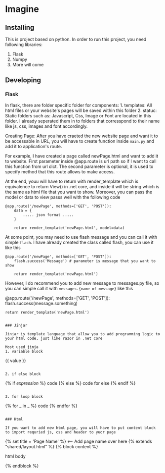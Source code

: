# Imagine

## Installing
This is project based on python. In order to run this project, you need following libraries:

1. Flask
2. Numpy
3. More will come

## Developing

### Flask

In flask, there are folder specific folder for components:
    1. templates: All html files or your website's pages will be saved within this folder
    2. statuc: Static folders such as: Javascript, Css, Image or Font are located in this folder. I already seperated them in to folders that corresspond to their name like js, css, images and font accordingly.

Creating Page:
    After you have craeted the new website page and want it to be accessable in URL, you will have to create function inside `main.py` and add it to application's route.

For example, I have created a page called newPage.html and want to add it to website. 
    First parameter inside @app.route is url path so if I want to call this function from url dict. 
    The second parameter is optional, it is used to specify method that this route allows to make access.

At the end, youu will have to return with render_template which is equivalence to return View() in .net core, and inside it will be string which is the same as html file that you want to show. Moreover, you can pass the model or data to view passs well with the following code

```
@app.route('/newPage', methods=['GET', 'POST']):
    data = {
        ..... json format .....
    }

    return render_template('newPage.html', model=data)
```

At some point, you may need to use flash message and you can call it with simple `flash`. I have already created the class called flash, you can use it like this

```
@app.route('/newPage', methods=['GET', 'POST']):
    flash.success('Message') # parameter is message that you want to show

    return render_template('newPage.html')
```

However, I do recommend you to add new message to messages.py file, so you can simple call it with `messages.{name of message}` like this

@app.route('/newPage', methods=['GET', 'POST']):
    flash.success(message.something)

    return render_template('newPage.html')
```

### Jinjar

Jinjar is template language that allow you to add programming logic to your html code, just like razor in .net core

Most used jinja
1. variable block
```
{{ value }}
```

2. if else block
```
{% if _expression_ %}
    code
{% else %}
    code for else
{% endif %}
```

3. for loop block
```
{% for _ in _ %}
    code
{% endfor %}
```

### Html

If you want to add new html page, you will have to put content block to import requried js, css and header to yuor page

````
{% set title = 'Page Name' %}   <-- Add page name over here
{% extends "shared/layout.html" %}
{% block content %}

html body

{% endblock %}
```

